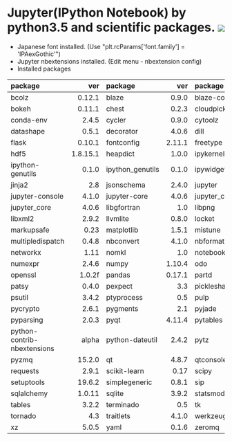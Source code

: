 Jupyter(IPython Notebook) by python3.5 and scientific packages. [![](https://badge.imagelayers.io/tsutomu7/jupyter:latest.svg)](https://imagelayers.io/?images=tsutomu7/jupyter:latest)
======

- Japanese font installed. (Use "plt.rcParams['font.family'] = 'IPAexGothic'")
- Jupyter nbextensions installed. (Edit menu - nbextension config)
- Installed packages

package|ver|package|ver|package|ver|package|ver
:--|--:|:--|--:|:--|--:|:--|--:
bcolz|0.12.1|blaze|0.9.0|blaze-core|0.9.0|blist|1.3.6
bokeh|0.11.1|chest|0.2.3|cloudpickle|0.1.1|conda|3.19.1
conda-env|2.4.5|cycler|0.9.0|cytoolz|0.7.5|dask|0.7.6
datashape|0.5.1|decorator|4.0.6|dill|0.2.4|fastcache|1.0.2
flask|0.10.1|fontconfig|2.11.1|freetype|2.5.5|h5py|2.5.0
hdf5|1.8.15.1|heapdict|1.0.0|ipykernel|4.2.2|ipython|4.1.1
ipython-genutils|0.1.0|ipython_genutils|0.1.0|ipywidgets|4.1.1|itsdangerous|0.24
jinja2|2.8|jsonschema|2.4.0|jupyter|1.0.0|jupyter-client|4.1.1
jupyter-console|4.1.0|jupyter-core|4.0.6|jupyter_client|4.1.1|jupyter_console|4.1.0
jupyter_core|4.0.6|libgfortran|1.0|libpng|1.6.17|libsodium|1.0.3
libxml2|2.9.2|llvmlite|0.8.0|locket|0.2.0|markdown|2.6.5
markupsafe|0.23|matplotlib|1.5.1|mistune|0.7.1|more-itertools|2.2
multipledispatch|0.4.8|nbconvert|4.1.0|nbformat|4.0.1|ncurses|5.9
networkx|1.11|nomkl|1.0|notebook|4.1.0|numba|0.23.1
numexpr|2.4.6|numpy|1.10.4|odo|0.4.0|openblas|0.2.14
openssl|1.0.2f|pandas|0.17.1|partd|0.3.2|path.py|8.1.2
patsy|0.4.0|pexpect|3.3|pickleshare|0.5|pip|8.0.2
psutil|3.4.2|ptyprocess|0.5|pulp|1.6.1|pycosat|0.6.1
pycrypto|2.6.1|pygments|2.1|pyjade|4.0.0|pymongo|3.0.3
pyparsing|2.0.3|pyqt|4.11.4|pytables|3.2.2|python|3.5.1
python-contrib-nbextensions|alpha|python-dateutil|2.4.2|pytz|2015.7|pyyaml|3.11
pyzmq|15.2.0|qt|4.8.7|qtconsole|4.1.1|readline|6.2
requests|2.9.1|scikit-learn|0.17|scipy|0.17.0|seaborn|0.7.0
setuptools|19.6.2|simplegeneric|0.8.1|sip|4.16.9|six|1.10.0
sqlalchemy|1.0.11|sqlite|3.9.2|statsmodels|0.6.1|sympy|0.7.6.1
tables|3.2.2|terminado|0.5|tk|8.5.18|toolz|0.7.4
tornado|4.3|traitlets|4.1.0|werkzeug|0.11.3|wheel|0.29.0
xz|5.0.5|yaml|0.1.6|zeromq|4.1.3|zlib|1.2.8
